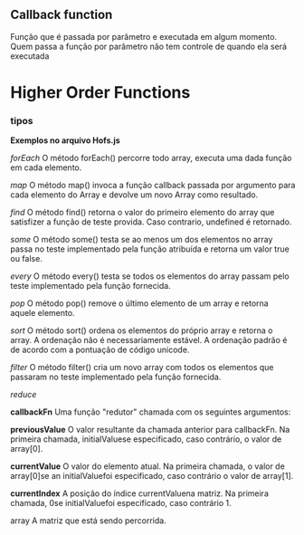 ## Callback function

Função que é passada por parâmetro e executada em algum momento.
Quem passa a função por parâmetro não tem controle de quando ela será executada

# Higher Order Functions

### tipos

**Exemplos no arquivo Hofs.js**

_forEach_ O método forEach() percorre todo array, executa uma dada função em cada elemento.

_map_ O método map() invoca a função callback passada por argumento para cada elemento do Array e devolve um novo Array como resultado.

_find_ O método find() retorna o valor do primeiro elemento do array que satisfizer a função de teste provida. Caso contrario, undefined é retornado.

_some_ O método some() testa se ao menos um dos elementos no array passa no teste implementado pela função atribuída e retorna um valor true ou false.

_every_ O método every() testa se todos os elementos do array passam pelo teste implementado pela função fornecida.

_pop_ O método pop() remove o último elemento de um array e retorna aquele elemento.

_sort_ O método sort() ordena os elementos do próprio array e retorna o array. A ordenação não é necessariamente estável. A ordenação padrão é de acordo com a pontuação de código unicode.

_filter_ O método filter() cria um novo array com todos os elementos que passaram no teste implementado pela função fornecida.

_reduce_

**callbackFn**
Uma função "redutor" chamada com os seguintes argumentos:

**previousValue**
O valor resultante da chamada anterior para callbackFn. Na primeira chamada, initialValuese especificado, caso contrário, o valor de array[0].

**currentValue**
O valor do elemento atual. Na primeira chamada, o valor de array[0]se an initialValuefoi especificado, caso contrário o valor de array[1].

**currentIndex**
A posição do índice currentValuena matriz. Na primeira chamada, 0se initialValuefoi especificado, caso contrário 1.

array
A matriz que está sendo percorrida.
